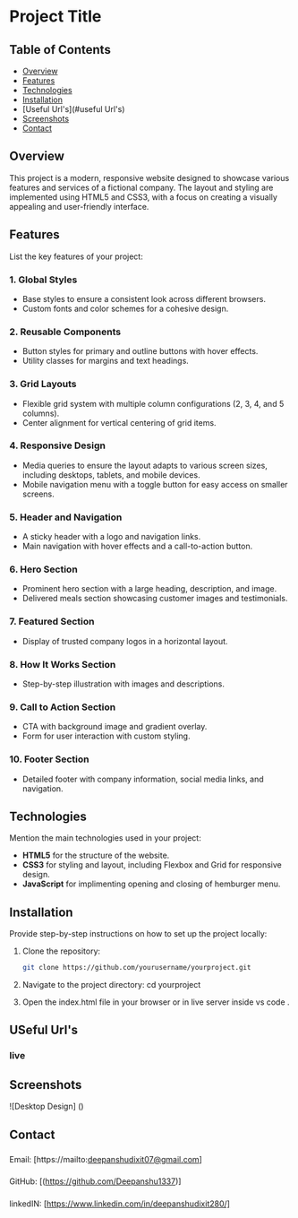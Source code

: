 # Project Title

## Table of Contents

- [Overview](#overview)
- [Features](#features)
- [Technologies](#technologies)
- [Installation](#installation)
- [Useful Url's](#useful Url's)
- [Screenshots](#screenshots)
- [Contact](#contact)

## Overview

This project is a modern, responsive website designed to showcase various features and services of a fictional company. The layout and styling are implemented using HTML5 and CSS3, with a focus on creating a visually appealing and user-friendly interface.

## Features

List the key features of your project:

### 1. Global Styles

- Base styles to ensure a consistent look across different browsers.
- Custom fonts and color schemes for a cohesive design.

### 2. Reusable Components

- Button styles for primary and outline buttons with hover effects.
- Utility classes for margins and text headings.

### 3. Grid Layouts

- Flexible grid system with multiple column configurations (2, 3, 4, and 5 columns).
- Center alignment for vertical centering of grid items.

### 4. Responsive Design

- Media queries to ensure the layout adapts to various screen sizes, including desktops, tablets, and mobile devices.
- Mobile navigation menu with a toggle button for easy access on smaller screens.

### 5. Header and Navigation

- A sticky header with a logo and navigation links.
- Main navigation with hover effects and a call-to-action button.

### 6. Hero Section

- Prominent hero section with a large heading, description, and image.
- Delivered meals section showcasing customer images and testimonials.

### 7. Featured Section

- Display of trusted company logos in a horizontal layout.

### 8. How It Works Section

- Step-by-step illustration with images and descriptions.

### 9. Call to Action Section

- CTA with background image and gradient overlay.
- Form for user interaction with custom styling.

### 10. Footer Section

- Detailed footer with company information, social media links, and navigation.

## Technologies

Mention the main technologies used in your project:

- **HTML5** for the structure of the website.
- **CSS3** for styling and layout, including Flexbox and Grid for responsive design.
- **JavaScript** for implimenting opening and closing of hemburger menu.

## Installation

Provide step-by-step instructions on how to set up the project locally:

1. Clone the repository:

   ```sh
   git clone https://github.com/yourusername/yourproject.git

   ```

2. Navigate to the project directory:
   cd yourproject

3. Open the index.html file in your browser or in live server inside vs code .

## USeful Url's

### live

## Screenshots

![Desktop Design] ()

## Contact

###

Email: [https://mailto:deepanshudixit07@gmail.com]

###

GitHub: [(https://github.com/Deepanshu1337)]

###

linkedIN: [https://www.linkedin.com/in/deepanshudixit280/]
